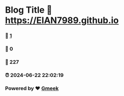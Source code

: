 # Blog Title :link: https://EIAN7989.github.io 
### :page_facing_up: [1](https://EIAN7989.github.io/tag.html) 
### :speech_balloon: 0 
### :hibiscus: 227 
### :alarm_clock: 2024-06-22 22:02:19 
### Powered by :heart: [Gmeek](https://github.com/Meekdai/Gmeek)

